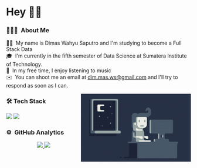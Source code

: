 <!--
**Dim-mas/Dim-mas** is a ✨ _special_ ✨ repository because its `README.md` (this file) appears on your GitHub profile.

Here are some ideas to get you started:

- 🔭 I’m currently working on ...
- 🌱 I’m currently learning ...
- 👯 I’m looking to collaborate on ...
- 🤔 I’m looking for help with ...
- 💬 Ask me about ...
- 📫 How to reach me: ...
- 😄 Pronouns: ...
- ⚡ Fun fact: ...
-->

# Hey 👋🏼

### 👨🏻‍💻 &nbsp;About Me

🧒🏻 &nbsp;My name is Dimas Wahyu Saputro and I'm studying to become a Full Stack Data\
🎓 &nbsp;I'm currently in the fifth semester of Data Science at Sumatera Institute of Technology.\
🎵 &nbsp;In my free time, I enjoy listening to music\
✉️ &nbsp;You can shoot me an email at dim.mas.ws@gmail.com and I'll try to respond as soon as I can.

<img alt="Night Coding" src="https://raw.githubusercontent.com/AVS1508/AVS1508/master/assets/Night-Coding.gif" align="right"/>

### 🛠️ Tech Stack

<img src="https://skillicons.dev/icons?i=python,r,java,matlab" />
<img src="https://skillicons.dev/icons?i=latex,git,github" />

### ⚙️ &nbsp;GitHub Analytics

<p align="center">
<a href="https://github.com/dimaswsss">
  <img height="180em" src="https://github-readme-streak-stats.herokuapp.com/?user=dimaswsss&theme=dark"/>
  <img height="180em" src="https://github-readme-stats.vercel.app/api/top-langs/?username=dimaswsss&layout=compact&theme=dark&langs_count=6&hide=jupyter%20Notebook" />
</a>
</p>


